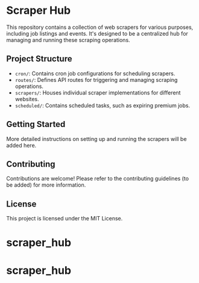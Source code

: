 # Scraper Hub

This repository contains a collection of web scrapers for various purposes, including job listings and events. It's designed to be a centralized hub for managing and running these scraping operations.

## Project Structure

- `cron/`: Contains cron job configurations for scheduling scrapers.
- `routes/`: Defines API routes for triggering and managing scraping operations.
- `scrapers/`: Houses individual scraper implementations for different websites.
- `scheduled/`: Contains scheduled tasks, such as expiring premium jobs.

## Getting Started

More detailed instructions on setting up and running the scrapers will be added here.

## Contributing

Contributions are welcome! Please refer to the contributing guidelines (to be added) for more information.

## License

This project is licensed under the MIT License.
# scraper_hub
# scraper_hub
